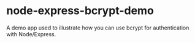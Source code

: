# node-express-bcrypt-demo
A demo app used to illustrate how you can use bcrypt for authentication with Node/Express.
